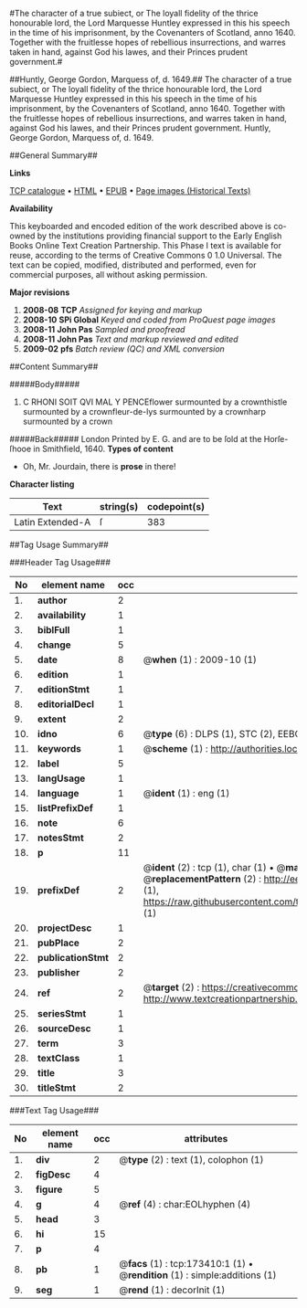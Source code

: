#The character of a true subiect, or The loyall fidelity of the thrice honourable lord, the Lord Marquesse Huntley expressed in this his speech in the time of his imprisonment, by the Covenanters of Scotland, anno 1640. Together with the fruitlesse hopes of rebellious insurrections, and warres taken in hand, against God his lawes, and their Princes prudent government.#

##Huntly, George Gordon, Marquess of, d. 1649.##
The character of a true subiect, or The loyall fidelity of the thrice honourable lord, the Lord Marquesse Huntley expressed in this his speech in the time of his imprisonment, by the Covenanters of Scotland, anno 1640. Together with the fruitlesse hopes of rebellious insurrections, and warres taken in hand, against God his lawes, and their Princes prudent government.
Huntly, George Gordon, Marquess of, d. 1649.

##General Summary##

**Links**

[TCP catalogue](http://www.ota.ox.ac.uk/tcp/)  • 
[HTML](http://tei.it.ox.ac.uk/tcp/Texts-HTML/free/A72/A72190.html)  • 
[EPUB](http://tei.it.ox.ac.uk/tcp/Texts-EPUB/free/A72/A72190.epub) • 
[Page images (Historical Texts)](https://data.historicaltexts.jisc.ac.uk/view?pubId=eebo-99898485e&pageId=eebo-99898485e-173410-1)

**Availability**

This keyboarded and encoded edition of the
	       work described above is co-owned by the institutions
	       providing financial support to the Early English Books
	       Online Text Creation Partnership. This Phase I text is
	       available for reuse, according to the terms of Creative
	       Commons 0 1.0 Universal. The text can be copied,
	       modified, distributed and performed, even for
	       commercial purposes, all without asking permission.

**Major revisions**

1. __2008-08__ __TCP__ *Assigned for keying and markup*
1. __2008-10__ __SPi Global__ *Keyed and coded from ProQuest page images*
1. __2008-11__ __John Pas__ *Sampled and proofread*
1. __2008-11__ __John Pas__ *Text and markup reviewed and edited*
1. __2009-02__ __pfs__ *Batch review (QC) and XML conversion*

##Content Summary##

#####Body#####

1. C RHONI SOIT QVI MAL Y PENCEflower surmounted by a crownthistle surmounted by a crownfleur-de-lys surmounted by a crownharp surmounted by a crown

#####Back#####
London Printed by E. G. and are to be ſold at the Horſe-ſhooe in Smithfield, 1640.
**Types of content**

  * Oh, Mr. Jourdain, there is **prose** in there!

**Character listing**


|Text|string(s)|codepoint(s)|
|---|---|---|
|Latin Extended-A|ſ|383|

##Tag Usage Summary##

###Header Tag Usage###

|No|element name|occ|attributes|
|---|---|---|---|
|1.|__author__|2||
|2.|__availability__|1||
|3.|__biblFull__|1||
|4.|__change__|5||
|5.|__date__|8| @__when__ (1) : 2009-10 (1)|
|6.|__edition__|1||
|7.|__editionStmt__|1||
|8.|__editorialDecl__|1||
|9.|__extent__|2||
|10.|__idno__|6| @__type__ (6) : DLPS (1), STC (2), EEBO-CITATION (1), PROQUEST (1), VID (1)|
|11.|__keywords__|1| @__scheme__ (1) : http://authorities.loc.gov/ (1)|
|12.|__label__|5||
|13.|__langUsage__|1||
|14.|__language__|1| @__ident__ (1) : eng (1)|
|15.|__listPrefixDef__|1||
|16.|__note__|6||
|17.|__notesStmt__|2||
|18.|__p__|11||
|19.|__prefixDef__|2| @__ident__ (2) : tcp (1), char (1)  •  @__matchPattern__ (2) : ([0-9\-]+):([0-9IVX]+) (1), (.+) (1)  •  @__replacementPattern__ (2) : http://eebo.chadwyck.com/downloadtiff?vid=$1&page=$2 (1), https://raw.githubusercontent.com/textcreationpartnership/Texts/master/tcpchars.xml#$1 (1)|
|20.|__projectDesc__|1||
|21.|__pubPlace__|2||
|22.|__publicationStmt__|2||
|23.|__publisher__|2||
|24.|__ref__|2| @__target__ (2) : https://creativecommons.org/publicdomain/zero/1.0/ (1), http://www.textcreationpartnership.org/docs/. (1)|
|25.|__seriesStmt__|1||
|26.|__sourceDesc__|1||
|27.|__term__|3||
|28.|__textClass__|1||
|29.|__title__|3||
|30.|__titleStmt__|2||


###Text Tag Usage###

|No|element name|occ|attributes|
|---|---|---|---|
|1.|__div__|2| @__type__ (2) : text (1), colophon (1)|
|2.|__figDesc__|4||
|3.|__figure__|5||
|4.|__g__|4| @__ref__ (4) : char:EOLhyphen (4)|
|5.|__head__|3||
|6.|__hi__|15||
|7.|__p__|4||
|8.|__pb__|1| @__facs__ (1) : tcp:173410:1 (1)  •  @__rendition__ (1) : simple:additions (1)|
|9.|__seg__|1| @__rend__ (1) : decorInit (1)|
